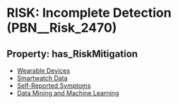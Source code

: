 # RISK: __Incomplete Detection__ (PBN__Risk_2470)

## Property: has_RiskMitigation

* [Wearable Devices](PBN__Mitigation_161)
* [Smartwatch Data](PBN__Mitigation_162)
* [Self-Reported Symptoms](PBN__Mitigation_163)
* [Data Mining and Machine Learning](PBN__Mitigation_169)

